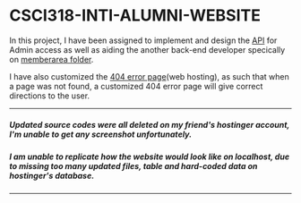 # CSCI318-INTI-ALUMNI-WEBSITE
In this project, I have been assigned to implement and design the [API](https://github.com/shinjiat/CSCI318-INTI-ALUMNI-WEBSITE/tree/master/adminAPI) for Admin access as well as aiding the another back-end developer specically on [memberarea folder](https://github.com/shinjiat/CSCI318-INTI-ALUMNI-WEBSITE/tree/master/memberarea).

I have also customized the [404 error page](https://github.com/shinjiat/CSCI318-INTI-ALUMNI-WEBSITE/blob/master/404.php)(web hosting), as such that when a page was not found, a customized 404 error page will give correct directions to the user.

__________________________________________________________________________________________________________________________________________
##### Updated source codes were all deleted on my friend's hostinger account, I'm unable to get any screenshot unfortunately.
##### I am unable to replicate how the website would look like on localhost, due to missing too many updated files, table and hard-coded data on hostinger's database.
__________________________________________________________________________________________________________________________________________
